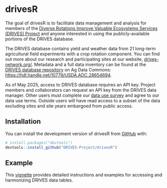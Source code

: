 
<!-- README.md is generated from README.Rmd. Please edit that file -->

# drivesR

<!-- badges: start -->
<!-- badges: end -->

The goal of drivesR is to facilitate data management and analysis for
members of the [Diverse Rotations Improve Valuable Ecosystems Services
(DRIVES) Project](https://www.drives-network.org/) and anyone interested
in using the publicly-available portions of the DRIVES database.

The DRIVES database contains yield and weather data from 21 long-term
agricultural field experiments with a crop rotation component. You can
find out more about our research and participating sites at our website,
[drives-network.org/](https://www.drives-network.org/). Metadata and a
full data inventory can be found at the [DRIVES database
repository](https://hdl.handle.net/10779/USDA.ADC.28654694) on Ag Data
Commons: <https://hdl.handle.net/10779/USDA.ADC.28654694>.

As of May 2025, access to DRIVES database requires an API key. Project
members and collaborators can request an API key from the DRIVES data
manager. Other users must complete our [data use
survey](https://www.drives-network.org/data-request) and agree to our
data use terms. Outside users will have read access to a subset of the
data excluding sites and site years embargoed from public access.

## Installation

You can install the development version of drivesR from
[GitHub](https://github.com/) with:

``` r
# install.packages("devtools")
devtools::install_github("DRIVES-Project/drivesR")
```

## Example

This
[vignette](https://drives-project.github.io/drivesR/articles/drivesR-data-use.html)
provides detailed instructions and examples for accessing and
harmonizing DRIVES data tables.

